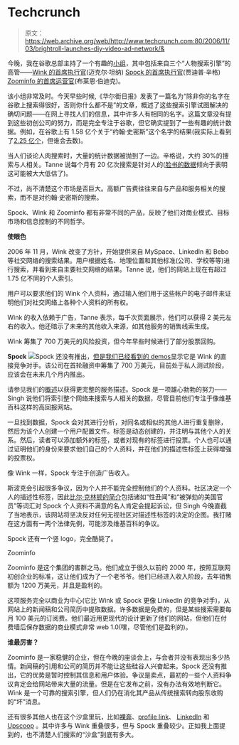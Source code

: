 # Techcrunch

> 原文：<https://web.archive.org/web/http://www.techcrunch.com:80/2006/11/03/brightroll-launches-diy-video-ad-network/&>

今晚，我在谷歌总部主持了一个有趣的[小组](https://web.archive.org/web/20070509122117/http://www.moskalyuk.com/blog/searchsig-on-personal-search/1436)，其中包括来自三个“人物搜索引擎”的高管——[Wink 的首席执行官](https://web.archive.org/web/20070509122117/http://www.wink.com/)(迈克尔·坦纳) [Spock 的首席执行官](https://web.archive.org/web/20070509122117/http://www.spock.com/)(贾迪普·辛格) [Zoominfo 的首席运营官](https://web.archive.org/web/20070509122117/http://www.zoominfo.com/)(布莱恩·伯迪克)。

该小组非常及时。今天早些时候,《华尔街日报》发表了一篇名为“除非你的名字在谷歌上搜索得很好，否则你什么都不是”的文章，概述了这些搜索引擎试图解决的确切问题——在网上寻找人们的信息，其中许多人有相同的名字。这篇文章没有提到这些初创公司的努力，而是完全专注于谷歌，但它确实提到了一些有趣的统计数据。例如，在谷歌上有 1.58 亿个关于“约翰·史密斯”这个名字的结果(我实际上看到了[2.25 亿个](https://web.archive.org/web/20070509122117/http://www.google.com/search?q=john+smith&ie=utf-8&oe=utf-8&aq=t&rls=org.mozilla:en-US:official&client=firefox-a)，但谁会去数)。

当人们谈论人肉搜索时，大量的统计数据被抛到了一边。辛格说，大约 30%的搜索与人相关。Tanne 说每个月有 20 亿次搜索是针对人的([脸书的数据](https://web.archive.org/web/20070509122117/http://flickr.com/photos/500hats/398658960/in/set-72157594550002847/)倾向于表明这可能被大大低估了)。

不过，尚不清楚这个市场是否巨大。高额广告费往往来自与产品和服务相关的搜索，而不是对约翰·史密斯的搜索。

Spock、Wink 和 Zoominfo 都有非常不同的产品，反映了他们对商业模式、目标市场和信息控制的不同哲学。

**使眼色**

2006 年 11 月，Wink 改变了方针，开始提供来自 MySpace、LinkedIn 和 Bebo 等社交网络的搜索结果。用户根据姓名、地理位置和其他标准(公司、学校等等)进行搜索，并看到来自主要社交网络的结果。Tanne 说，他们的网站上现在有超过 1.75 亿不同的个人索引。

用户可以要求他们的 Wink 个人资料，通过输入他们用于这些帐户的电子邮件来证明他们对社交网络上各种个人资料的所有权。

Wink 的收入依赖于广告，Tanne 表示，每千次页面展示，他们可以获得 2 美元左右的收入。他还暗示了未来的其他收入来源，如其他服务的销售线索生成。

Wink 筹集了 700 万美元的风险投资，但今年早些时候进行了部分股票回购。

**Spock**
 [![](img/a1f99cd9718ff70c84d7c4ffbf24a5e7.png)](https://web.archive.org/web/20070509122117/http://www.techcrunch.com/wp-content/spock3b.png)Spock 还没有推出，[但是我们已经看到的 demos](https://web.archive.org/web/20070509122117/http://www.techcrunch.com/2007/04/11/exclusive-screenshots-spocks-new-people-engine/)显示它是 Wink 的直接竞争对手。该公司在首轮融资中筹集了 700 万美元，目前处于私人测试阶段，应该会在未来几个月内推出。

请参见我们的[概述](https://web.archive.org/web/20070509122117/http://www.techcrunch.com/2007/04/11/exclusive-screenshots-spocks-new-people-engine/)以获得更完整的服务描述。Spock 是一项雄心勃勃的努力——Singh 说他们将索引整个网络来搜索与人相关的数据，尽管目前他们专注于像维基百科这样的高回报网站。

一旦找到数据，Spock 会对其进行分析，对同名或相似的其他人进行重复删除，然后为该个人创建一个用户配置文件。标签是动态创建的，并注明与其他个人的关系。然后，读者可以添加额外的标签，或者对现有的标签进行投票。个人也可以通过证明他们的身份来要求他们自己的个人资料，并在他们的描述性标签上获得增强的投票权。

像 Wink 一样，Spock 专注于创造广告收入。

斯波克会引起很多争议，因为个人并不能完全控制他们的个人资料。社区决定一个人的描述性标签，因此[比尔·克林顿的简介](https://web.archive.org/web/20070509122117/http://www.techcrunch.com/wp-content/spock3b.png)包括诸如“性丑闻”和“被弹劾的美国官员”等词汇对 Spock 个人资料不满意的名人肯定会提起诉讼，但 Singh 今晚直截了当地表示，该网站将坚决反对任何无视社区对描述性标签的决定的企图。我打赌在这方面有一两个法律先例，可能涉及维基百科的争议。

Spock 还有一个竖 logo，完全酷毙了。

Zoominfo

Zoominfo 是这个集团的害群之马。他们成立于很久以前的 2000 年，按照互联网初创企业的标准，这让他们成为了一个老爷爷。他们已经进入收入阶段，去年销售额为 1200 万美元，并且是盈利的。

这项服务完全以商业为中心(它比 Wink 或 Spock 更像 LinkedIn 的竞争对手)，从网站上的新闻稿和公司简历中提取数据。许多数据是免费的，但是某些搜索需要每月 100 美元的订阅费。他们最近用更现代的设计更新了他们的网站，但他们在付费墙后保存数据的商业模式非常 web 1.0(嘿，尽管他们是盈利的)。

**谁最厉害？**

Zoominfo 是一家稳健的企业，但在今晚的座谈会上，与会者并没有表现出多少热情。新闻稿的引用和公司的简历并不能让这些硅谷人兴奋起来。Spock 还没有推出，它的优势是暂时控制其信息和用户体验。争议是卖点，最初的一些个人资料争议肯定会给网站带来大量的流量。但是在它发布之前，没有办法有效地判断它。Wink 是一个可靠的搜索引擎，但人们仍在消化其产品从传统搜索转向股东收购的“坏”消息。

还有很多其他人也在这个沙盒里玩，比如[裸奔](https://web.archive.org/web/20070509122117/http://www.techcrunch.com/2007/03/15/streakr-search-makes-social-networks-bare-all/)、[profile link](https://web.archive.org/web/20070509122117/http://www.techcrunch.com/2006/12/28/profilelinker-takes-meebo-approach-to-social-networking/)、 [LinkedIn](https://web.archive.org/web/20070509122117/http://www.linkedin.com/) 和 [Upscoop](https://web.archive.org/web/20070509122117/http://www.techcrunch.com/2007/01/26/stalk-your-contact-list-with-upscoop/) 。其中许多与 Wink 重叠很多，但与 Spock 重叠较少。正如我上面提到的，也不清楚人们搜索的“沙盒”到底有多大。